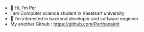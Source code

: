 - 👋 Hi, I’m Per
- I am Computer science student in Kasetsart university
- 👀 I’m interested in backend developer and software engineer
- My another Github : https://github.com/Perthanakrit
<!---
PerTrakanjan/PerTrakanjan is a ✨ special ✨ repository because its `README.md` (this file) appears on your GitHub profile.
You can click the Preview link to take a look at your changes.
--->
